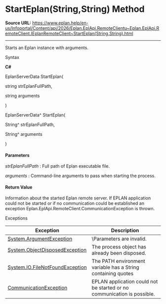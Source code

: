 # StartEplan(String,String) Method

**Source URL:** https://www.eplan.help/en-us/Infoportal/Content/api/2026/Eplan.EplApi.RemoteClientu~Eplan.EplApi.RemoteClient.IEplanRemoteClient~StartEplan(String,String).html

---

Starts an Eplan instance with arguments.

Syntax

**C#**



EplanServerData StartEplan( 

   string strEplanFullPath,

   string arguments

)

EplanServerData^ StartEplan( 

   String^ strEplanFullPath,

   String^ arguments

)


#### Parameters

*strEplanFullPath*
:   Full path of Eplan executable file.

*arguments*
:   Command-line arguments to pass when starting the process.

#### Return Value

Information about the started Eplan remote server. If EPLAN application could not be started or if no communication could be established an exception Eplan.EplApi.RemoteClient.CommunicationException is thrown.

Exceptions

| Exception | Description |
| --- | --- |
| [System.ArgumentException](#) | \Parameters are invalid. |
| [System.ObjectDisposedException](#) | The process object has already been disposed. |
| [System.IO.FileNotFoundException](#) | The PATH environment variable has a String containing quotes |
| [CommunicationException](Eplan.EplApi.RemoteClientu~Eplan.EplApi.RemoteClient.CommunicationException.html) | EPLAN application could not be started or no communication is possible. |
